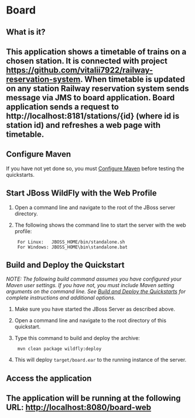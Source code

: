 Board
==============================================================================================

What is it?
-----------
This application shows a timetable of trains on a chosen station.
It is connected with project https://github.com/vitalii7922/railway-reservation-system. When timetable is updated on
any station __Railway reservation system__ sends message via JMS to __board__ application. __Board__ application 
sends a request to http://localhost:8181/stations/{id} (where id is station id) and refreshes a web page with timetable.
-------------------
Configure Maven
---------------

If you have not yet done so, you must [Configure Maven](https://github.com/jboss-developer/jboss-developer-shared-resources/blob/master/guides/CONFIGURE_MAVEN.md) before testing the quickstarts.


Start JBoss WildFly with the Web Profile
-------------------------

1. Open a command line and navigate to the root of the JBoss server directory.
2. The following shows the command line to start the server with the web profile:

        For Linux:   JBOSS_HOME/bin/standalone.sh
        For Windows: JBOSS_HOME\bin\standalone.bat

 
Build and Deploy the Quickstart
-------------------------

_NOTE: The following build command assumes you have configured your Maven user settings. If you have not, you must include Maven setting arguments on the command line. See [Build and Deploy the Quickstarts](https://github.com/jboss-developer/jboss-eap-quickstarts#build-and-deploy-the-quickstarts) for complete instructions and additional options._

1. Make sure you have started the JBoss Server as described above.
2. Open a command line and navigate to the root directory of this quickstart.
3. Type this command to build and deploy the archive:

        mvn clean package wildfly:deploy

4. This will deploy `target/board.ear` to the running instance of the server.


Access the application 
---------------------

The application will be running at the following URL: <http://localhost:8080/board-web>
---------------

